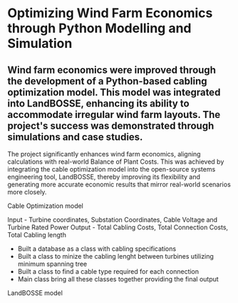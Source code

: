 # Optimizing Wind Farm Economics through Python Modelling and Simulation

## Wind farm economics were improved through the development of a Python-based cabling optimization model. This model was integrated into LandBOSSE, enhancing its ability to accommodate irregular wind farm layouts. The project's success was demonstrated through simulations and case studies.

The project significantly enhances wind farm economics, aligning calculations with real-world Balance of Plant Costs. This was achieved by integrating the cable optimization model into the open-source systems engineering tool, LandBOSSE, thereby improving its flexibility and generating more accurate economic results that mirror real-world scenarios more closely.

Cable Optimization model

Input -  Turbine coordinates, Substation Coordinates, Cable Voltage and Turbine Rated Power
Output - Total Cabling Costs, Total Connection Costs, Total Cabling length

* Built a database as a class with cabling specifications
* Built a class to minize the cabling lenght between turbines utilizing minimum spanning tree
* Built a class to find a cable type required for each connection
* Main class bring all these classes together providing the final output

LandBOSSE model
